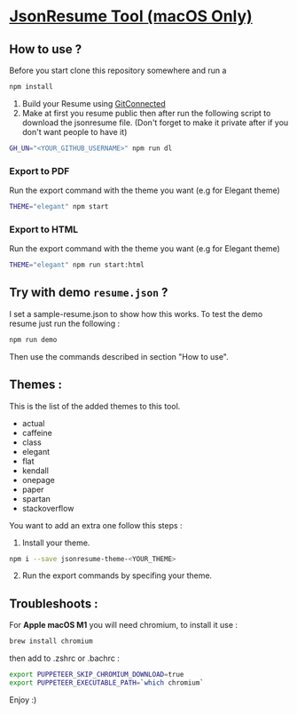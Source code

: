 # [JsonResume Tool (macOS Only)](https://jsonresume.org/getting-started/)


## How to use ?

Before you start clone this repository somewhere and run a 
```sh 
npm install
```

1. Build your Resume using [GitConnected](https://gitconnected.com/portfolio-api)
2. Make at first you resume public then after run the following script to download the jsonresume file. (Don't forget to make it private after if you don't want people to have it)
```sh
GH_UN="<YOUR_GITHUB_USERNAME>" npm run dl
```

### Export to PDF
Run the export command with the theme you want (e.g for Elegant theme)
```sh
THEME="elegant" npm start 
```

### Export to HTML
Run the export command with the theme you want (e.g for Elegant theme)
```sh
THEME="elegant" npm run start:html
```

## Try with demo `resume.json` ?

I set a sample-resume.json to show how this works. To test the demo resume just run the following :
```sh
npm run demo
```

Then use the commands described in section "How to use".

## Themes :

This is the list of the added themes to this tool.
- actual
- caffeine
- class
- elegant
- flat
- kendall
- onepage
- paper
- spartan
- stackoverflow

You want to add an extra one follow this steps :

1. Install your theme.
```sh
npm i --save jsonresume-theme-<YOUR_THEME>
```
2. Run the export commands by specifing your theme.

## Troubleshoots :

For **Apple macOS M1** you will need chromium, to install it use :
```sh
brew install chromium
```

then add to .zshrc or .bachrc :
```sh
export PUPPETEER_SKIP_CHROMIUM_DOWNLOAD=true
export PUPPETEER_EXECUTABLE_PATH=`which chromium`
```

Enjoy :)
